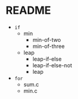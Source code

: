 # README

- `if`
  - min
    - min-of-two
    - min-of-three
  - leap
    - leap-if-else
    - leap-if-else-not
    - leap
- `for`
  - sum.c
  - min.c